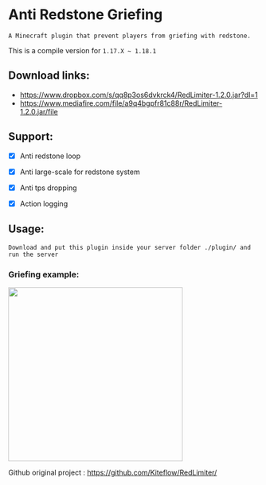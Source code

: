 # Anti Redstone Griefing
```
A Minecraft plugin that prevent players from griefing with redstone.
```
This is a compile version for `1.17.X ~ 1.18.1`

## Download links:
 - https://www.dropbox.com/s/qq8p3os6dvkrck4/RedLimiter-1.2.0.jar?dl=1
 - https://www.mediafire.com/file/a9q4bgpfr81c88r/RedLimiter-1.2.0.jar/file
## Support: 
- [x] Anti redstone loop
- [x] Anti large-scale for redstone system
- [x] Anti tps dropping
- [x] Action logging


## Usage:
```
Download and put this plugin inside your server folder ./plugin/ and run the server
```

### Griefing example:
<img src="https://bugs.mojang.com/secure/attachment/174227/Example.gif" width="350" height="350"/>


Github original project : https://github.com/Kiteflow/RedLimiter/
